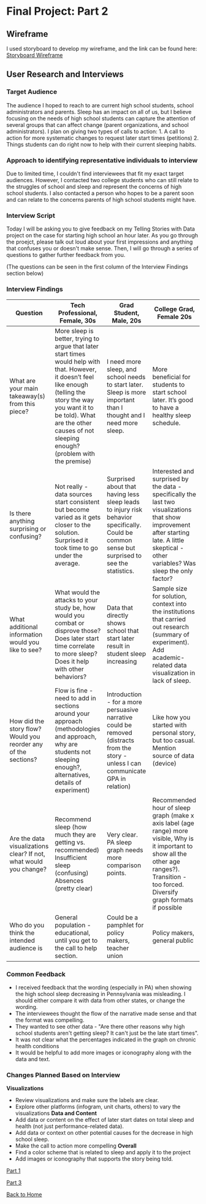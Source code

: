 # Final Project: Part 2

## Wireframe
I used storyboard to develop my wireframe, and the link can be found here: [Storyboard Wireframe](https://preview.shorthand.com/fQ3Cofl65tsBUXhS)

## User Research and Interviews

### Target Audience
The audience I hoped to reach to are current high school students, school administrators and parents. Sleep has an impact on all of us, but I believe focusing on the needs of high school students can capture the attention of several groups that can affect change (parent organizations, and school administrators). I plan on giving two types of calls to action: 1. A call to action for more systematic changes to request later start times (petitions) 2. Things students can do right now to help with their current sleeping habits. 

### Approach to identifying representative individuals to interview
Due to limited time, I couldn't find interviewees that fit my exact target audiences. However, I contacted two college students who can still relate to the struggles of school and sleep and represent the concerns of high school students. I also contacted a person who hopes to be a parent soon and can relate to the concerns parents of high school students might have.

### Interview Script
Today I will be asking you to give feedback on my Telling Stories with Data project on the case for starting high school an hour later. As you go through the proejct, please talk out loud about your first impressions and anything that confuses you or doesn't make sense. Then, I will go through a series of questions to gather further feedback from you.

(The questions can be seen in the first column of the Interview Findings section below)

### Interview Findings

| Question | Tech Professional, Female, 30s | Grad Student, Male, 20s | College Grad, Female 20s |
| --- | --- | --- | --- |
| What are your main takeaway(s) from this piece? | More sleep is better, trying to argue that later start times would help with that. However, it doesn’t feel like enough (telling the story the way you want it to be told). What are the other causes of not sleeping enough? (problem with the premise) | I need more sleep, and school needs to start later. Sleep is more important than I thought and I need more sleep. | More beneficial for students to start school later. It’s good to have a healthy sleep schedule. |
| Is there anything surprising or confusing? | Not really - data sources start consistent but become varied as it gets closer to the solution. Surprised it took time to go under the average. | Surprised about that having less sleep leads to injury risk behavior specifically. Could be common sense but surprised to see the statistics. | Interested and surprised by the data - specifically the last two visualizations that show improvement after starting late. A little skeptical - other variables? Was sleep the only factor? |
| What additional information would you like to see? | What would the attacks to your study be, how would you combat or disprove those? Does later start time correlate to more sleep? Does it help with other behaviors? | Data that directly shows school that start later result in student sleep increasing | Sample size for solution, context into the institutions that carried out research (summary of experiment). Add academic-related data visualization in lack of sleep. |
| How did the story flow? Would you reorder any of the sections? | Flow is fine - need to add in sections around your approach (methodologies and approach, why are students not sleeping enough?, alternatives, details of experiment) | Introduction - for a more persuasive narrative could be removed (distracts from the story - unless I can communicate GPA in relation) | Like how you started with personal story, but too casual. Mention source of data (device) |
| Are the data visualizations clear? If not, what would you change? | Recommend sleep (how much they are getting vs. recommended) Insufficient sleep (confusing) Absences (pretty clear) | Very clear. PA sleep graph needs more comparison points. | Recommended hour of sleep graph (make x axis label (age range) more visible, Why is it important to show all the other age ranges?). Transition - too forced. Diversify graph formats if possible |
| Who do you think the intended audience is | General population - educational, until you get to the call to help section.  | Could be a pamphlet for policy makers, teacher union | Policy makers, general public |

### Common Feedback
- I received feedback that the wording (especially in PA) when showing the high school sleep decreasing in Pennsylvania was misleading. I should either compare it with data from other states, or change the wording.
- The interviewees thought the flow of the narrative made sense and that the format was compelling.
- They wanted to see other data - "Are there other reasons why high school students aren't getting sleep? It can't just be the late start times".
- It was not clear what the percentages indicated in the graph on chronic health conditions
- It would be helpful to add more images or iconography along with the data and text.

### Changes Planned Based on Interview
<strong>Visualizations</strong>
- Review visualizations and make sure the labels are clear.
- Explore other platforms (infogram, unit charts, others) to vary the visualizations
<strong>Data and Content</strong>
- Add data or content on the effect of later start dates on total sleep and health (not just performance-related data).
- Add data or context on other potential causes for the decrease in high school sleep.
- Make the call to action more compelling
<strong>Overall</strong>
- Find a color scheme that is related to sleep and apply it to the project
- Add images or iconography that supports the story being told.

[Part 1](/final_part1.md)

[Part 3](/final_part3.md)

[Back to Home](/README.md)
